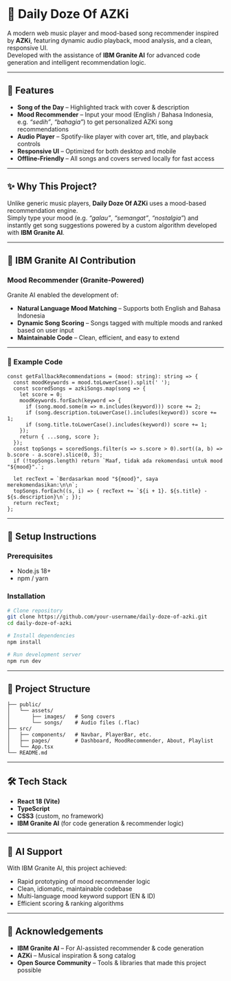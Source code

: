 
# 🎵 Daily Doze Of AZKi

A modern web music player and mood-based song recommender inspired by **AZKi**, featuring dynamic audio playback, mood analysis, and a clean, responsive UI.  
Developed with the assistance of **IBM Granite AI** for advanced code generation and intelligent recommendation logic.

---

## 🌟 Features

- **Song of the Day** – Highlighted track with cover & description  
- **Mood Recommender** – Input your mood (English / Bahasa Indonesia, e.g. *“sedih”*, *“bahagia”*) to get personalized AZKi song recommendations  
- **Audio Player** – Spotify-like player with cover art, title, and playback controls  
- **Responsive UI** – Optimized for both desktop and mobile  
- **Offline-Friendly** – All songs and covers served locally for fast access  

---

## ✨ Why This Project?

Unlike generic music players, **Daily Doze Of AZKi** uses a mood-based recommendation engine.  
Simply type your mood (e.g. *“galau”*, *“semangat”*, *“nostalgia”*) and instantly get song suggestions powered by a custom algorithm developed with **IBM Granite AI**.

---

## 🧠 IBM Granite AI Contribution

### Mood Recommender (Granite-Powered)

Granite AI enabled the development of:  
- **Natural Language Mood Matching** – Supports both English and Bahasa Indonesia  
- **Dynamic Song Scoring** – Songs tagged with multiple moods and ranked based on user input  
- **Maintainable Code** – Clean, efficient, and easy to extend  

---

### 📝 Example Code

```tsx
const getFallbackRecommendations = (mood: string): string => {
  const moodKeywords = mood.toLowerCase().split(' ');
  const scoredSongs = azkiSongs.map(song => {
    let score = 0;
    moodKeywords.forEach(keyword => {
      if (song.mood.some(m => m.includes(keyword))) score += 2;
      if (song.description.toLowerCase().includes(keyword)) score += 1;
      if (song.title.toLowerCase().includes(keyword)) score += 1;
    });
    return { ...song, score };
  });
  const topSongs = scoredSongs.filter(s => s.score > 0).sort((a, b) => b.score - a.score).slice(0, 3);
  if (!topSongs.length) return `Maaf, tidak ada rekomendasi untuk mood "${mood}".`;
  
  let recText = `Berdasarkan mood "${mood}", saya merekomendasikan:\n\n`;
  topSongs.forEach((s, i) => { recText += `${i + 1}. ${s.title} - ${s.description}\n`; });
  return recText;
};

````

---

## 🚀 Setup Instructions

### Prerequisites

* Node.js 18+
* npm / yarn

### Installation

```bash
# Clone repository
git clone https://github.com/your-username/daily-doze-of-azki.git
cd daily-doze-of-azki

# Install dependencies
npm install

# Run development server
npm run dev
```

---

## 📁 Project Structure

```
├── public/
│   └── assets/
│       ├── images/   # Song covers
│       └── songs/    # Audio files (.flac)
├── src/
│   ├── components/   # Navbar, PlayerBar, etc.
│   ├── pages/        # Dashboard, MoodRecommender, About, Playlist
│   └── App.tsx
└── README.md
```

---

## 🛠️ Tech Stack

* **React 18 (Vite)**
* **TypeScript**
* **CSS3** (custom, no framework)
* **IBM Granite AI** (for code generation & recommender logic)

---

## 🤖 AI Support

With IBM Granite AI, this project achieved:

* Rapid prototyping of mood recommender logic
* Clean, idiomatic, maintainable codebase
* Multi-language mood keyword support (EN & ID)
* Efficient scoring & ranking algorithms

---

## 🙏 Acknowledgements

* **IBM Granite AI** – For AI-assisted recommender & code generation
* **AZKi** – Musical inspiration & song catalog
* **Open Source Community** – Tools & libraries that made this project possible


